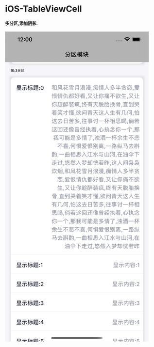 # iOS-TableViewCell

#### 多分区,添加阴影.

![Image](https://raw.githubusercontent.com/JackSparrow1937/iOS-TableViewCell/master/1.png)
